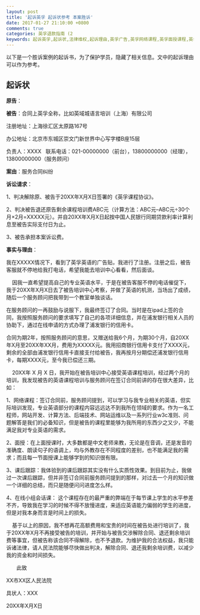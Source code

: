 ```yaml
---
layout: post
title: '起诉英孚 起诉状参考 本案胜诉'
date: 2017-01-27 21:10:00 +0800
comments: true
categories: 英孚退款指南 (2
keywords: 起诉英孚,起诉状,法律维权,起诉理由,英孚广告,英孚网络课程,英孚面授课程,英孚课后跟踪,英孚在线小组会话课
---
```

以下是一个胜诉案例的起诉书，为了保护学员，隐藏了相关信息。文中的起诉理由可以作为参考。

## 起诉状

**原告**： 

**被告**：合同上英孚全称，比如英域城语言培训（上海）有限公司 
<!--more-->

注册地址：上海徐汇区太原路167号

办公地址：北京市东城区崇文门新世界中心写字楼B座15层

负责人：XXXX   联系电话：021-00000000（前台），13800000000（经理），13800000000（服务顾问）

**案由**：服务合同纠纷

**诉讼请求**：

1、判决解除原、被告于20XX年X月X日签署的《英孚课程协议》。

2、判决被告退还原告剩余课程培训费ABC元（计算方法：ABC元–ABC元÷30个月×2月=XXXXX元）。并自20XX年X月X日起按中国人民银行同期贷款利率计算利息至被告实际支付日为止。

3、被告承担本案诉讼费。

**事实与理由**：

​    我在XXXXX情况下，看到了英孚英语的广告贴，我进行了注册。注册之后，被告客服就不停地给我打电话，希望我能去培训中心看看，然后面谈。

    因我一直希望提高自己的专业英语水平，于是在被告客服不停的电话催促下，我于20XX年X月X日去了被告培训中心考察，并做了英语的机测，当场出了成绩，随后一个服务顾问把我带到一个教室单独谈话。 

在服务顾问的一再鼓励与说服下，我最终签订了合同。当时是在ipad上签的合同，我按照服务顾问的要求填写了自己的各项详细信息，并在浦发银行相关人员的协助下，通过在线申请的方式办理了浦发银行的信用卡。 

合同为期2年，按照服务顾问的意思，又赠送给我6个月，为期30个月，自20XX年X月至20XX年XX月，费用为XXXXX元。我用招商银行信用卡支付了XXXX元，剩余的全部由浦发银行信用卡直接支付给被告，我再按月分期偿还浦发银行信用卡，每期XXXX元，至今我已偿还三期。

    20XX年 X 月 X 日，我开始在被告培训中心接受英语课程培训，经过两个月的培训，我发现被告的英语课程培训与服务顾问在签订合同前讲的存在很大差异，比如： 

1、网络课程：签订合同前，服务顾问提到，可以学习与我专业相关的英语，但实际培训发现，专业英语部分的课程内容远远达不到我所在领域的要求。作为一名工程师，网站开发、计算方法、后端技术、网站运维以及一系列行业w3c准则、问题解答是我们的必备知识，但是被告的课程里能够为我所用的东西少之又少，不能满足我对专业英语的需求。

2、面授：在上面授课时，大多数都是中文老师来教，无论是在音调，还是发音的准确度、朗读句子的语调上，均与外教存在不同程度的差别，也不能满足我的需求；而且每一节面授课上能够学到的知识很有限。

3、课后跟踪：我体验到的课后跟踪其实没有什么实质性效果。到目前为止，我做过一次课后跟踪，但并非签订合同前服务顾问提到的那样，对过去一个月的知识做一个详细的总结，而只是随便问问进度怎么样。

4、在线小组会话课： 这个课程存在的最严重的弊端在于每节课上学生的水平参差不齐，导致我在学习的时候不得不放慢进度，来适应英语能力偏弱的学生的进度，但是对我本身而言是时间上的损失。 

    基于以上的原因，我不想再花高额费用和宝贵的时间在被告处进行培训了，我于20XX年X月不再接受被告的培训，并开始与被告交涉解除合同、退还剩余培训费等事宜，但被告称该合同不得解除，也不予退款。为维护我的合法权益，我只能诉诸法律，请人民法院能够尽快做出判决，解除合同、退还我剩余培训费，以减少我的资金和时间损失。

       此致

XX市XX区人民法院

具状人：XXX

20XX年X月X日 